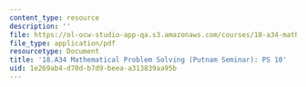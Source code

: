 ```yaml
---
content_type: resource
description: ''
file: https://ol-ocw-studio-app-qa.s3.amazonaws.com/courses/18-a34-mathematical-problem-solving-putnam-seminar-fall-2018/1e269ab4d70db7d9beeaa313839aa95b_MIT18_A34F18PS10.pdf
file_type: application/pdf
resourcetype: Document
title: '18.A34 Mathematical Problem Solving (Putnam Seminar): PS 10'
uid: 1e269ab4-d70d-b7d9-beea-a313839aa95b
---
```

